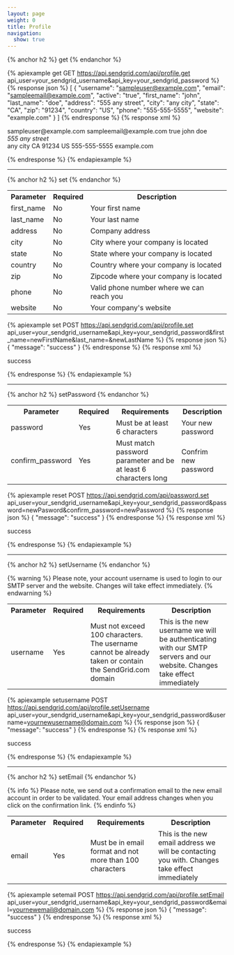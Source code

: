 ```yaml
---
layout: page
weight: 0
title: Profile
navigation:
  show: true
---
```


{% anchor h2 %}
get 
{% endanchor %}

{% apiexample get GET https://api.sendgrid.com/api/profile.get api_user=your_sendgrid_username&api_key=your_sendgrid_password %}
  {% response json %}
[
  {
    "username": "sampleuser@example.com",
    "email": "sampleemail@example.com",
    "active": "true",
    "first_name": "john",
    "last_name": "doe",
    "address": "555 any street",
    "city": "any city",
    "state": "CA",
    "zip": "91234",
    "country": "US",
    "phone": "555-555-5555",
    "website": "example.com"
  }
]
{% endresponse %}
  {% response xml %}
<?xml version="1.0" encoding="ISO-8859-1"?>

<users>
   <user>
      <username>sampleuser@example.com</username>
      <email>sampleemail@example.com</email>
      <active>true</active>
      <first_name>john</first_name>
      <last_name>doe</last_name>
      <address>
555 any street
</address>
      <city>any city</city>
      <state>CA</state>
      <zip>91234</zip>
      <country>US</country>
      <phone>555-555-5555</phone>
      <website>example.com</website>
   </user>
</users>

  {% endresponse %}
{% endapiexample %}

* * * * *


{% anchor h2 %}
set 
{% endanchor %}
<table class="table table-bordered table-striped">
   <tbody>
      <tr>
         <th>Parameter</th>
         <th>Required</th>
         <th>Description</th>
      </tr>
      <tr>
         <td>first_name</td>
         <td>No</td>
         <td>Your first name</td>
      </tr>
      <tr>
         <td>last_name</td>
         <td>No</td>
         <td>Your last name</td>
      </tr>
      <tr>
         <td>address</td>
         <td>No</td>
         <td>Company address</td>
      </tr>
      <tr>
         <td>city</td>
         <td>No</td>
         <td>City where your company is located</td>
      </tr>
      <tr>
         <td>state</td>
         <td>No</td>
         <td>State where your company is located</td>
      </tr>
      <tr>
         <td>country</td>
         <td>No</td>
         <td>Country where your company is located</td>
      </tr>
      <tr>
         <td>zip</td>
         <td>No</td>
         <td>Zipcode where your company is located</td>
      </tr>
      <tr>
         <td>phone</td>
         <td>No</td>
         <td>Valid phone number where we can reach you</td>
      </tr>
      <tr>
         <td>website</td>
         <td>No</td>
         <td>Your company's website</td>
      </tr>
   </tbody>
</table>


{% apiexample set POST https://api.sendgrid.com/api/profile.set api_user=your_sendgrid_username&api_key=your_sendgrid_password&first_name=newFirstName&last_name=&newLastName %}
  {% response json %}
{
  "message": "success"
}
{% endresponse %}
  {% response xml %}
<?xml version="1.0" encoding="ISO-8859-1"?>

<result>
   <message>success</message>
</result>

  {% endresponse %}
{% endapiexample %}

* * * * *


{% anchor h2 %}
setPassword 
{% endanchor %}
<table class="table table-bordered table-striped">
   <tbody>
      <tr>
         <th>Parameter</th>
         <th>Required</th>
         <th>Requirements</th>
         <th>Description</th>
      </tr>
      <tr>
         <td>password</td>
         <td>Yes</td>
         <td>Must be at least 6 characters</td>
         <td>Your new password</td>
      </tr>
      <tr>
         <td>confirm_password</td>
         <td>Yes</td>
         <td>Must match password parameter and be at least 6 characters long</td>
         <td>Confrim new password</td>
      </tr>
   </tbody>
</table>


{% apiexample reset POST https://api.sendgrid.com/api/password.set api_user=your_sendgrid_username&api_key=your_sendgrid_password&password=newPasword&confirm_password=newPassword %}
  {% response json %}
{
  "message": "success"
}
{% endresponse %}
  {% response xml %}
<?xml version="1.0" encoding="ISO-8859-1"?>

<result>
   <message>success</message>
</result>

  {% endresponse %}
{% endapiexample %}

* * * * *


{% anchor h2 %}
setUsername 
{% endanchor %}

{% warning %}
Please note, your account username is used to login to our SMTP server and the website. Changes will take effect immediately. 
{% endwarning %}
<table class="table table-bordered table-striped">
   <tbody>
      <tr>
         <th>Parameter</th>
         <th>Required</th>
         <th>Requirements</th>
         <th>Description</th>
      </tr>
      <tr>
         <td>username</td>
         <td>Yes</td>
         <td>Must not exceed 100 characters. The username cannot be already taken or contain the SendGrid.com domain</td>
         <td>This is the new username we will be authenticating with our SMTP servers and our website. Changes take effect immediately</td>
      </tr>
   </tbody>
</table>


{% apiexample setusername POST https://api.sendgrid.com/api/profile.setUsername api_user=your_sendgrid_username&api_key=your_sendgrid_password&username=yournewusername@domain.com %}
  {% response json %}
{
  "message": "success"
}
{% endresponse %}
  {% response xml %}
<?xml version="1.0" encoding="ISO-8859-1"?>

<result>
   <message>success</message>
</result>

  {% endresponse %}
{% endapiexample %}

* * * * *


{% anchor h2 %}
setEmail 
{% endanchor %}

{% info %}
Please note, we send out a confirmation email to the new email account in order to be validated. Your email address changes when you click on the confirmation link. 
{% endinfo %}
<table class="table table-bordered table-striped">
   <tbody>
      <tr>
         <th>Parameter</th>
         <th>Required</th>
         <th>Requirements</th>
         <th>Description</th>
      </tr>
      <tr>
         <td>email</td>
         <td>Yes</td>
         <td>Must be in email format and not more than 100 characters</td>
         <td>This is the new email address we will be contacting you with. Changes take effect immediately</td>
      </tr>
   </tbody>
</table>


{% apiexample setemail POST https://api.sendgrid.com/api/profile.setEmail api_user=your_sendgrid_username&api_key=your_sendgrid_password&email=yournewemail@domain.com %}
  {% response json %}
{
  "message": "success"
}
{% endresponse %}
  {% response xml %}
<?xml version="1.0" encoding="ISO-8859-1"?>

<result>
   <message>success</message>
</result>

  {% endresponse %}
{% endapiexample %}
